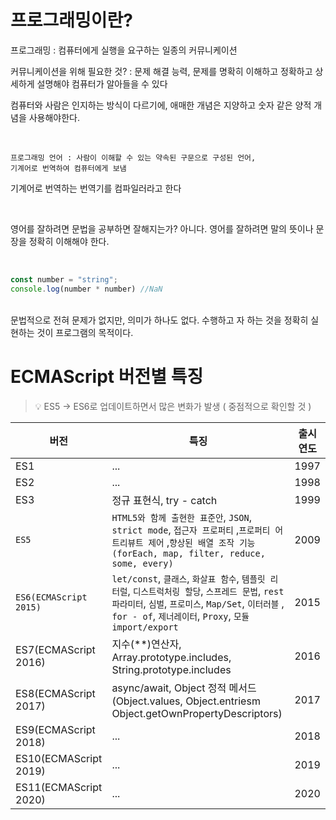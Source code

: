 # 프로그래밍이란?
  <p>프로그래밍 : 컴퓨터에게 실행을 요구하는 일종의 커뮤니케이션</p>
  <p>
    커뮤니케이션을 위해 필요한 것? : 문제 해결 능력, 문제를 명확히 이해하고
    정확하고 상세하게 설명해야 컴퓨터가 알아들을 수 있다
  </p>
  <p>
    컴퓨터와 사람은 인지하는 방식이 다르기에, 애매한 개념은 지양하고 숫자 같은
    양적 개념을 사용해야한다.
  </p>

  <br />

    프로그래밍 언어 : 사람이 이해할 수 있는 약속된 구문으로 구성된 언어,
    기계어로 번역하여 컴퓨터에게 보냄
  
  기계어로 번역하는 번역기를 컴파일러라고 한다

  <br />

  영어를 잘하려면 문법을 공부하면 잘해지는가? 아니다. 영어를 잘하려면 말의 뜻이나 문장을 정확히 이해해야 한다.
  
  <br />

  ```javascript
  const number = "string";
  console.log(number * number) //NaN
  ```

  <br />
  문법적으로 전혀 문제가 없지만, 의미가 하나도 없다. 수행하고 자 하는 것을 정확히 실현하는 것이 프로그램의 목적이다.

  <br />

  # ECMAScript 버전별 특징

> 💡 ES5 → ES6로 업데이트하면서 많은 변화가 발생 ( 중점적으로 확인할 것 )

| 버전                   | 특징                                                                                                                                                                                                              | 출시 연도 |
| ---------------------- | ----------------------------------------------------------------------------------------------------------------------------------------------------------------------------------------------------------------- | --------- |
| ES1                    | ...                                                                                                                                                                                                               | 1997      |
| ES2                    | ...                                                                                                                                                                                                               | 1998      |
| ES3                    | 정규 표현식, try - catch                                                                                                                                                                                          | 1999      |
| `ES5`                  | `HTML5와 함께 출현한 표준안`, `JSON`, `strict mode`, `접근자 프로퍼티` ,`프로퍼티 어트리뷰트 제어` ,`향상된 배열 조작 기능(forEach, map, filter, reduce, some, every)`                                            | 2009      |
| `ES6(ECMAScript 2015)` | `let/const`, `클래스`, `화살표 함수`, `템플릿 리터럴`, `디스트럭처링 할당`, `스프레드 문법`, `rest 파라미터`, `심벌`, `프로미스`, `Map/Set`, `이터러블` , `for - of`, `제너레이터`, `Proxy`, `모듈 import/export` | 2015      |
| ES7(ECMAScript 2016)   | 지수(\*\*)연산자, Array.prototype.includes, String.prototype.includes                                                                                                                                             | 2016      |
| ES8(ECMAScript 2017)   | async/await, Object 정적 메서드 (Object.values, Object.entriesm Object.getOwnPropertyDescriptors)                                                                                                                 | 2017      |
| ES9(ECMAScript 2018)   | ...                                                                                                                                                                                                               | 2018      |
| ES10(ECMAScript 2019)  | ...                                                                                                                                                                                                               | 2019      |
| ES11(ECMAScript 2020)  | ...                                                                                                                                                                                                               | 2020      |

<br>
